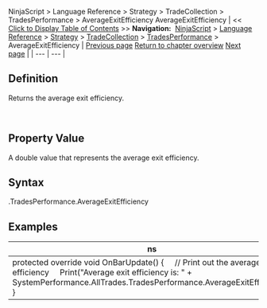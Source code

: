﻿
NinjaScript > Language Reference > Strategy > TradeCollection > TradesPerformance > AverageExitEfficiency
AverageExitEfficiency
| << [Click to Display Table of Contents](averageexitefficiency.md) >> **Navigation:**     [NinjaScript](ninjascript-1.md) > [Language Reference](language_reference_wip-1.md) > [Strategy](strategy-1.md) > [TradeCollection](tradecollection-1.md) > [TradesPerformance](tradesperformance-1.md) > AverageExitEfficiency | [Previous page](averageentryefficiency-1.md) [Return to chapter overview](tradesperformance-1.md) [Next page](averagetimeinmarket-1.md) |
| --- | --- |
## Definition
Returns the average exit efficiency.  

 
## Property Value
A double value that represents the average exit efficiency.
 
## Syntax
<TradeCollection>.TradesPerformance.AverageExitEfficiency

## 
## Examples
| ns |
| --- |
| protected override void OnBarUpdate() {      // Print out the average exit efficiency      Print("Average exit efficiency is: " + SystemPerformance.AllTrades.TradesPerformance.AverageExitEfficiency); } |

